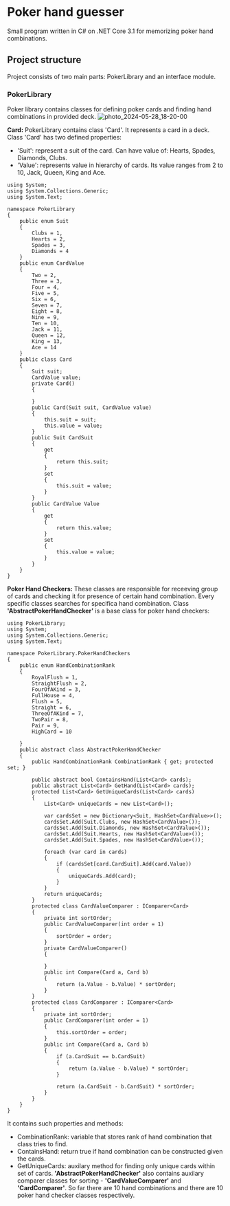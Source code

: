 # Poker hand guesser
Small program written in C# on .NET Core 3.1
for memorizing poker hand combinations.
## Project structure
Project consists of two main parts: PokerLibrary and an interface module.
### PokerLibrary
Poker library contains classes for defining poker cards and finding hand combinations in provided deck.
![photo_2024-05-28_18-20-00](https://github.com/courier6666/Poker-Hand-Guesser/assets/89982405/65f11564-f04a-4e30-8715-1fbd7b6cd341)

__Card:__
PokerLibrary contains class 'Card'. It represents a card in a deck.
Class 'Card' has two defined properties:
- 'Suit': represent a suit of the card. Can have value of: Hearts, Spades, Diamonds, Clubs.
- 'Value': represents value in hierarchy of cards. Its value ranges from 2 to 10, Jack, Queen, King and Ace.
```
using System;
using System.Collections.Generic;
using System.Text;

namespace PokerLibrary
{
    public enum Suit
    {
        Clubs = 1,
        Hearts = 2,
        Spades = 3,
        Diamonds = 4
    }
    public enum CardValue
    {
        Two = 2,
        Three = 3,
        Four = 4,
        Five = 5,
        Six = 6,
        Seven = 7,
        Eight = 8,
        Nine = 9,
        Ten = 10,
        Jack = 11,
        Queen = 12,
        King = 13,
        Ace = 14
    }
    public class Card
    {
        Suit suit;
        CardValue value;
        private Card()
        {

        }
        public Card(Suit suit, CardValue value)
        {
            this.suit = suit;
            this.value = value;
        }
        public Suit CardSuit
        {
            get
            {
                return this.suit;
            }
            set
            {
                this.suit = value;
            }
        }
        public CardValue Value
        {
            get
            {
                return this.value;
            }
            set
            {
                this.value = value;
            }
        }
    }
}
```
__Poker Hand Checkers:__
These classes are responsible for receeving group of cards and checking it for presence of certain hand combination.
Every specific classes searches for specifica hand combination.
Class __'AbstractPokerHandChecker'__ is a base class for poker hand checkers:
```
using PokerLibrary;
using System;
using System.Collections.Generic;
using System.Text;

namespace PokerLibrary.PokerHandCheckers
{
    public enum HandCombinationRank
    {
        RoyalFlush = 1,
        StraightFlush = 2,
        FourOfAKind = 3,
        FullHouse = 4,
        Flush = 5,
        Straight = 6,
        ThreeOfAKind = 7,
        TwoPair = 8,
        Pair = 9,
        HighCard = 10

    }
    public abstract class AbstractPokerHandChecker
    {
        public HandCombinationRank CombinationRank { get; protected set; }

        public abstract bool ContainsHand(List<Card> cards);
        public abstract List<Card> GetHand(List<Card> cards);
        protected List<Card> GetUniqueCards(List<Card> cards)
        {
            List<Card> uniqueCards = new List<Card>();

            var cardsSet = new Dictionary<Suit, HashSet<CardValue>>();
            cardsSet.Add(Suit.Clubs, new HashSet<CardValue>());
            cardsSet.Add(Suit.Diamonds, new HashSet<CardValue>());
            cardsSet.Add(Suit.Hearts, new HashSet<CardValue>());
            cardsSet.Add(Suit.Spades, new HashSet<CardValue>());

            foreach (var card in cards)
            {
                if (cardsSet[card.CardSuit].Add(card.Value))
                {
                    uniqueCards.Add(card);
                }
            }
            return uniqueCards;
        }
        protected class CardValueComparer : IComparer<Card>
        {
            private int sortOrder;
            public CardValueComparer(int order = 1)
            {
                sortOrder = order;
            }
            private CardValueComparer()
            {

            }
            public int Compare(Card a, Card b)
            {
                return (a.Value - b.Value) * sortOrder;
            }
        }
        protected class CardComparer : IComparer<Card>
        {
            private int sortOrder;
            public CardComparer(int order = 1)
            {
                this.sortOrder = order;
            }
            public int Compare(Card a, Card b)
            {
                if (a.CardSuit == b.CardSuit)
                {
                    return (a.Value - b.Value) * sortOrder;
                }

                return (a.CardSuit - b.CardSuit) * sortOrder;
            }
        }
    }
}
```
It contains such properties and methods:
- CombinationRank: variable that stores rank of hand combination that class tries to find.
- ContainsHand: return true if hand combination can be constructed given the cards.
- GetUniqueCards: auxilary method for finding only unique cards within set of cards.
__'AbstractPokerHandChecker'__ also contains auxilary comparer classes for sorting - __'CardValueComparer'__ and __'CardComparer'__.
So far there are 10 hand combinations and there are 10 poker hand checker classes respectively.
